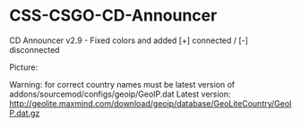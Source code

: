 # CSS-CSGO-CD-Announcer
CD Announcer v2.9 - Fixed colors and added [+] connected / [-] disconnected

Picture: 

Warning: for correct country names must be latest version of addons/sourcemod/configs/geoip/GeoIP.dat
Latest version: http://geolite.maxmind.com/download/geoip/database/GeoLiteCountry/GeoIP.dat.gz
